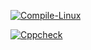 
[![Compile-Linux](https://github.com/Raghavendraam219/Emd-c-project/actions/workflows/Compile.yml/badge.svg)](https://github.com/Raghavendraam219/Emd-c-project/actions/workflows/Compile.yml)

[![Cppcheck](https://github.com/Raghavendraam219/Emd-c-project/actions/workflows/CodeQuality.yml/badge.svg)](https://github.com/Raghavendraam219/Emd-c-project/actions/workflows/CodeQuality.yml)
